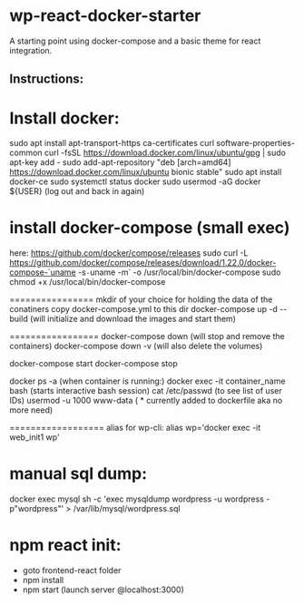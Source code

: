 # wp-react-docker-starter

A starting point using docker-compose and a basic theme for react integration.


## Instructions:

Install docker:
==============
sudo apt install apt-transport-https ca-certificates curl software-properties-common
curl -fsSL https://download.docker.com/linux/ubuntu/gpg | sudo apt-key add -
sudo add-apt-repository "deb [arch=amd64] https://download.docker.com/linux/ubuntu bionic stable"
sudo apt install docker-ce
sudo systemctl status docker
sudo usermod -aG docker ${USER}
(log out and back in again)

install docker-compose (small exec)
================
here: https://github.com/docker/compose/releases
sudo curl -L https://github.com/docker/compose/releases/download/1.22.0/docker-compose-`uname -s`-`uname -m` -o /usr/local/bin/docker-compose
sudo chmod +x /usr/local/bin/docker-compose


================
mkdir of your choice for holding the data of the conatiners
copy docker-compose.yml to this dir
docker-compose up -d --build  (will initialize and download the images and start them)

=================
docker-compose down (will stop and remove the containers)
docker-compose down -v (will also delete the volumes)

docker-compose start
docker-compose stop

docker ps -a
(when container is running:)
docker exec -it container_name bash   (starts interactive bash session)
cat /etc/passwd  (to see list of user IDs)
usermod -u 1000 www-data  ( * currently added to dockerfile aka no more need)

==================
alias for wp-cli:
alias wp='docker exec -it web_init1 wp'

manual sql dump:
===================
docker exec mysql sh -c 'exec mysqldump wordpress -u wordpress -p"wordpress"' > /var/lib/mysql/wordpress.sql

npm react init:
=================

* goto frontend-react folder
* npm install
* npm start (launch server @localhost:3000)
